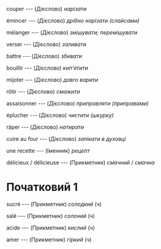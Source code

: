 couper --- (Дієслово)
*нарізати*



émincer --- (Дієслово)
*дрібно нарізати (слайсами)*



mélanger --- (Дієслово)
*змішувати; перемішувати*



verser --- (Дієслово)
*заливати*



battre --- (Дієслово)
*збивати*



bouillir --- (Дієслово)
*кип'ятити*



mijoter --- (Дієслово)
*довго варити*



rôtir --- (Дієслово)
*смажити*



assaisonner --- (Дієслово)
*приправляти (приправами)*



éplucher --- (Дієслово)
*чистити (шкурку)*



râper --- (Дієслово)
*натирати*



cuire au four --- (Дієслово)
*запікати в духовці*



une recette --- (Іменник)
*рецепт*



délicieux / délicieuse --- (Прикметник)
*смачний* / *смачна*



# Початковий 1
sucré --- (Прикметник)
*солодкий* (ч)



salé --- (Прикметник)
*солоний* (ч)



acide --- (Прикметник)
*кислий* (ч)



amer --- (Прикметник)
*гіркий* (ч)
